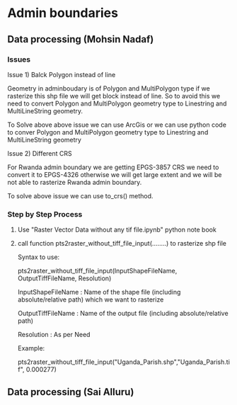 # Admin boundaries
## Data processing (Mohsin Nadaf)

### Issues
Issue 1) Balck Polygon instead of line

Geometry in adminboudary is of Polygon and MultiPolygon type if we rasterize this shp file we will get block instead of line.
So to avoid this we need to convert Polygon and MultiPolygon geometry type to Linestring and MultiLineString geometry.

To Solve above above issue we can use ArcGis or we can use python code to conver Polygon and MultiPolygon geometry type to Linestring and MultiLineString geometry

Issue 2) Different CRS

For Rwanda admin boundary we are getting EPGS-3857 CRS we need to convert it to EPGS-4326 otherwise we will get large extent and we will be not able to rasterize Rwanda admin boundary.

To solve above issue we can use to_crs() method.

### Step by Step Process
1) Use "Raster Vector Data without any tif file.ipynb" python note book
2) call function pts2raster_without_tiff_file_input(........) to rasterize shp file
   
   Syntax to use:
   
   pts2raster_without_tiff_file_input(InputShapeFileName, OutputTiffFileName, Resolution)
   
   InputShapeFileName : Name of the shape file (including absolute/relative path) which we want to rasterize
   
   OutputTiffFileName : Name of the output file (including absolute/relative path)
   
   Resolution : As per Need
   
   Example:
   
   pts2raster_without_tiff_file_input("Uganda_Parish.shp","Uganda_Parish.tif", 0.000277)
   
## Data processing (Sai Alluru)
